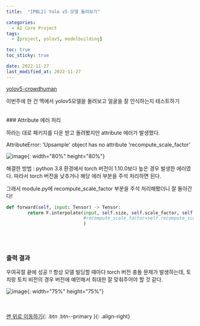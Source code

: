 ```yaml
---
title:  "[PBL2] Yolo v5 모델 돌려보기" 

categories:
  - AI Core Project
tags:
  - [project, yolov5, modelbuilding]

toc: true
toc_sticky: true

date: 2022-11-27
last_modified_at: 2022-11-27
---
```




[yolov5-crowdhuman](https://github.com/deepakcrk/yolov5-crowdhuman)

이번주에 한 건 맥에서 yolov5모델을 돌려보고 얼굴을 잘 인식하는지 테스트하기 

<br/> 
### Attribute 에러 처리

하라는 대로 패키지를 다운 받고 돌려봤지만 attribute 에러가 발생했다. 

AttributeError: 'Upsample' object has no attribute 'recompute_scale_factor’

![image](https://user-images.githubusercontent.com/86834982/204151392-d647d47f-fddd-47ea-aaf8-2064d094b674.png){: width="80%" height="80%"}  

해결한 방법 : python 3.8 환경에서 torch 버전이 1.10.0보다 높은 경우 발생한 에러였다. 따라서 torch 버전을 낮추거나 해당 에러 부분을 주석 처리하면 된다.

그래서 module.py에 recompute_scale_factor 부분을 주석 처리해봤더니 잘 돌아간다!

```python
def forward(self, input: Tensor) -> Tensor:
        return F.interpolate(input, self.size, self.scale_factor, self.mode, self.align_corners,
                             #recompute_scale_factor=self.recompute_scale_factor
                             )
```


<br/> <br/> 
### 출력 결과

우여곡절 끝에 성공 !! 항상 모델 빌딩할 때마다 torch 버전 충돌 문제가 발생하는데, 토치랑 토치 비전의 경우 버전에 예민해서 최대한 잘 맞춰주어야 할 것 같다. 

![image](https://user-images.githubusercontent.com/86834982/204151397-c5368dca-2c4f-487b-9c0c-43be954e17bb.png){: width="75%" height="75%"}  




<br/><br/>
[맨 위로 이동하기](#){: .btn .btn--primary }{: .align-right}
